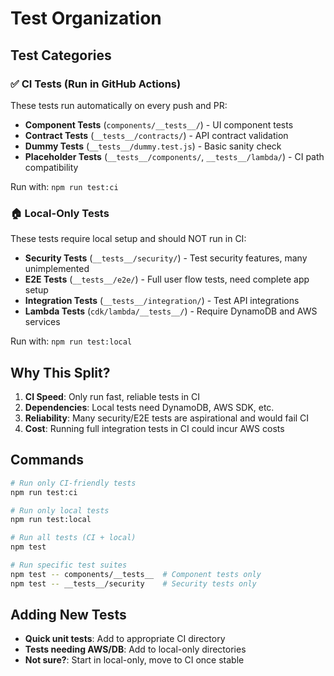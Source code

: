 # Test Organization

## Test Categories

### ✅ CI Tests (Run in GitHub Actions)

These tests run automatically on every push and PR:

- **Component Tests** (`components/__tests__/`) - UI component tests
- **Contract Tests** (`__tests__/contracts/`) - API contract validation
- **Dummy Tests** (`__tests__/dummy.test.js`) - Basic sanity check
- **Placeholder Tests** (`__tests__/components/`, `__tests__/lambda/`) - CI path compatibility

Run with: `npm run test:ci`

### 🏠 Local-Only Tests

These tests require local setup and should NOT run in CI:

- **Security Tests** (`__tests__/security/`) - Test security features, many unimplemented
- **E2E Tests** (`__tests__/e2e/`) - Full user flow tests, need complete app setup
- **Integration Tests** (`__tests__/integration/`) - Test API integrations
- **Lambda Tests** (`cdk/lambda/__tests__/`) - Require DynamoDB and AWS services

Run with: `npm run test:local`

## Why This Split?

1. **CI Speed**: Only run fast, reliable tests in CI
2. **Dependencies**: Local tests need DynamoDB, AWS SDK, etc.
3. **Reliability**: Many security/E2E tests are aspirational and would fail CI
4. **Cost**: Running full integration tests in CI could incur AWS costs

## Commands

```bash
# Run only CI-friendly tests
npm run test:ci

# Run only local tests
npm run test:local

# Run all tests (CI + local)
npm test

# Run specific test suites
npm test -- components/__tests__  # Component tests only
npm test -- __tests__/security    # Security tests only
```

## Adding New Tests

- **Quick unit tests**: Add to appropriate CI directory
- **Tests needing AWS/DB**: Add to local-only directories
- **Not sure?**: Start in local-only, move to CI once stable
